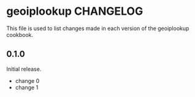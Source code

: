 # geoiplookup CHANGELOG

This file is used to list changes made in each version of the geoiplookup cookbook.

## 0.1.0

Initial release.

- change 0
- change 1
